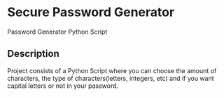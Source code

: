 # Secure Password Generator
Password Generator Python Script
 
<h2>Description</h2>
Project consists of a Python Script where you can choose the amount of characters, the type of characters(letters, integers, etc) and if you want capital letters or not in your password. 
<br />


